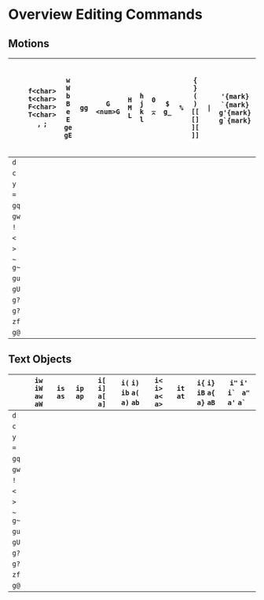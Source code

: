 # Overview Editing Commands
 
## Motions

|          | `f<char>` `t<char>` `F<char>` `T<char>` `,` `;` | `w` `W` `b` `B` `e` `E` `ge` `gE` | `gg` | `G` `<num>G` | `H` `M` `L` | `h` `j` `k` `l` | `0` `_` `^` | `$` `g_` | `%` | `{` `}` `(` `)` `[[` `[]` `][` `]]` | `\|` | `'{mark}` `` `{mark}`` `g'{mark}` ``g`{mark}`` | `g,` `g;` | `[(` `[{` `])` `]}` `[m` `[M` `]m` `]M` `[*` `]*` `[#` `]#` |
|----------|-------------------------------------------------|-----------------------------------|------|--------------|-------------|-----------------|-------------|----------|-----|-------------------------------------|------|------------------------------------------------|-----------|-------------------------------------------------------------|
| `d`      |                                                 |                                   |      |              |             |                 |             |          |     |                                     |      |                                                |           |                                                             |
| `c`      |                                                 |                                   |      |              |             |                 |             |          |     |                                     |      |                                                |           |                                                             |
| `y`      |                                                 |                                   |      |              |             |                 |             |          |     |                                     |      |                                                |           |                                                             |
| `=`      |                                                 |                                   |      |              |             |                 |             |          |     |                                     |      |                                                |           |                                                             |
| `gq`     |                                                 |                                   |      |              |             |                 |             |          |     |                                     |      |                                                |           |                                                             |
| `gw`     |                                                 |                                   |      |              |             |                 |             |          |     |                                     |      |                                                |           |                                                             |
| `!`      |                                                 |                                   |      |              |             |                 |             |          |     |                                     |      |                                                |           |                                                             |
| `<`      |                                                 |                                   |      |              |             |                 |             |          |     |                                     |      |                                                |           |                                                             |
| `>`      |                                                 |                                   |      |              |             |                 |             |          |     |                                     |      |                                                |           |                                                             |
| `~` `g~` |                                                 |                                   |      |              |             |                 |             |          |     |                                     |      |                                                |           |                                                             |
| `gu`     |                                                 |                                   |      |              |             |                 |             |          |     |                                     |      |                                                |           |                                                             |
| `gU`     |                                                 |                                   |      |              |             |                 |             |          |     |                                     |      |                                                |           |                                                             |
| `g?`     |                                                 |                                   |      |              |             |                 |             |          |     |                                     |      |                                                |           |                                                             |
| `g?`     |                                                 |                                   |      |              |             |                 |             |          |     |                                     |      |                                                |           |                                                             |
| `zf`     |                                                 |                                   |      |              |             |                 |             |          |     |                                     |      |                                                |           |                                                             |
| `g@`     |                                                 |                                   |      |              |             |                 |             |          |     |                                     |      |                                                |           |                                                             |
 
## Text Objects

|          | `iw` `iW` `aw` `aW` | `is` `as` | `ip` `ap` | `i[` `i]` `a[` `a]` | `i(` `i)` `ib` `a(` `a)` `ab` | `i<` `i>` `a<` `a>` | `it` `at` | `i{` `i}` `iB` `a{` `a}` `aB` | `i"` `i'` ``i` `` `a"` `a'` ``a` `` |
|----------|---------------------|-----------|-----------|---------------------|-------------------------------|---------------------|-----------|-------------------------------|-------------------------------------|
| `d`      |                     |           |           |                     |                               |                     |           |                               |                                     |
| `c`      |                     |           |           |                     |                               |                     |           |                               |                                     |
| `y`      |                     |           |           |                     |                               |                     |           |                               |                                     |
| `=`      |                     |           |           |                     |                               |                     |           |                               |                                     |
| `gq`     |                     |           |           |                     |                               |                     |           |                               |                                     |
| `gw`     |                     |           |           |                     |                               |                     |           |                               |                                     |
| `!`      |                     |           |           |                     |                               |                     |           |                               |                                     |
| `<`      |                     |           |           |                     |                               |                     |           |                               |                                     |
| `>`      |                     |           |           |                     |                               |                     |           |                               |                                     |
| `~` `g~` |                     |           |           |                     |                               |                     |           |                               |                                     |
| `gu`     |                     |           |           |                     |                               |                     |           |                               |                                     |
| `gU`     |                     |           |           |                     |                               |                     |           |                               |                                     |
| `g?`     |                     |           |           |                     |                               |                     |           |                               |                                     |
| `g?`     |                     |           |           |                     |                               |                     |           |                               |                                     |
| `zf`     |                     |           |           |                     |                               |                     |           |                               |                                     |
| `g@`     |                     |           |           |                     |                               |                     |           |                               |                                     |
